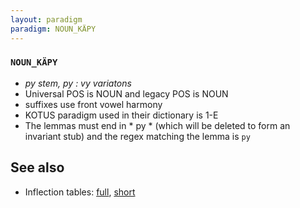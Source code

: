 ```yaml
---
layout: paradigm
paradigm: NOUN_KÄPY
---
```

### ` NOUN_KÄPY `

* _py stem, py : vy variatons_
* Universal POS is NOUN and legacy POS is NOUN
* suffixes use front vowel harmony
* KOTUS paradigm used in their dictionary is 1-E
* The lemmas must end in * py * (which will be deleted to form an invariant stub) and the regex matching the lemma is ` py `

## See also

* Inflection tables: [full](gen/K/käpy.html), [short](gen/K/käpy_wikt.html)


